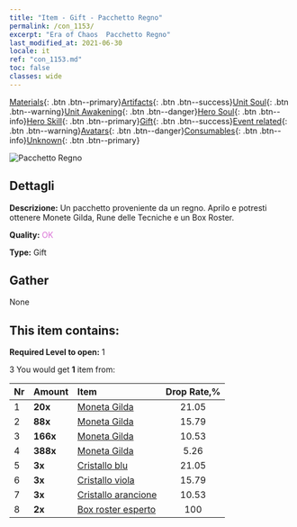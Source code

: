 ```yaml
---
title: "Item - Gift - Pacchetto Regno"
permalink: /con_1153/
excerpt: "Era of Chaos  Pacchetto Regno"
last_modified_at: 2021-06-30
locale: it
ref: "con_1153.md"
toc: false
classes: wide
---
```

 [Materials](/ItemsIT/){: .btn .btn--primary}[Artifacts](/ItemsIT/Artifacts/){: .btn .btn--success}[Unit Soul](/ItemsIT/UnitSoul/){: .btn .btn--warning}[Unit Awakening](/ItemsIT/UnitAwakening/){: .btn .btn--danger}[Hero Soul](/ItemsIT/HeroSoul/){: .btn .btn--info}[Hero Skill](/ItemsIT/HeroSkill/){: .btn .btn--primary}[Gift](/ItemsIT/Gift/){: .btn .btn--success}[Event related](/ItemsIT/Events/){: .btn .btn--warning}[Avatars](/ItemsIT/Avatars/){: .btn .btn--danger}[Consumables](/ItemsIT/Consumables/){: .btn .btn--info}[Unknown](/ItemsIT/Unknown/){: .btn .btn--primary}

 ![Pacchetto Regno](/images/t/i_907003.png)

## Dettagli
 **Descrizione:** Un pacchetto proveniente da un regno. Aprilo e potresti ottenere Monete Gilda, Rune delle Tecniche e un Box Roster.

 **Quality:** <span style="color: #DA70D6">OK</span>

 **Type:** Gift

## Gather

  None

## This item contains:

 **Required Level to open:** 1

 3 You would get **1** item  from:

  | Nr | Amount |     Item    | Drop Rate,% |
  |:---|:-------|:------------|:---------:|
  | 1 |  **20x** | [Moneta Gilda](/ItemsIT/con_896/) | 21.05 | 
  | 2 |  **88x** | [Moneta Gilda](/ItemsIT/con_896/) | 15.79 | 
  | 3 |  **166x** | [Moneta Gilda](/ItemsIT/con_896/) | 10.53 | 
  | 4 |  **388x** | [Moneta Gilda](/ItemsIT/con_896/) | 5.26 | 
  | 5 |  **3x** | [Cristallo blu](/ItemsIT/con_716/) | 21.05 | 
  | 6 |  **3x** | [Cristallo viola](/ItemsIT/con_720/) | 15.79 | 
  | 7 |  **3x** | [Cristallo arancione](/ItemsIT/con_730/) | 10.53 | 
  | 8 |  **2x** | [Box roster esperto](/ItemsIT/con_776/) | 100 | 
